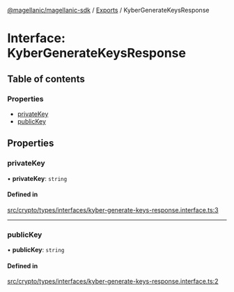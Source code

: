 [@magellanic/magellanic-sdk](../README.md) / [Exports](../modules.md) / KyberGenerateKeysResponse

# Interface: KyberGenerateKeysResponse

## Table of contents

### Properties

- [privateKey](KyberGenerateKeysResponse.md#privatekey)
- [publicKey](KyberGenerateKeysResponse.md#publickey)

## Properties

### privateKey

• **privateKey**: `string`

#### Defined in

[src/crypto/types/interfaces/kyber-generate-keys-response.interface.ts:3](https://gitlab.com/magellanic/platform/magellanic-ciem/magellanic-ciem-sdk/-/blob/87cc13f/src/crypto/types/interfaces/kyber-generate-keys-response.interface.ts#L3)

___

### publicKey

• **publicKey**: `string`

#### Defined in

[src/crypto/types/interfaces/kyber-generate-keys-response.interface.ts:2](https://gitlab.com/magellanic/platform/magellanic-ciem/magellanic-ciem-sdk/-/blob/87cc13f/src/crypto/types/interfaces/kyber-generate-keys-response.interface.ts#L2)
